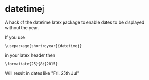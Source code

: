 # datetimej
A hack of the datetime latex package to enable dates to be displayed without the year.

If you use

```
\usepackage[shortnoyear]{datetimej}
```

in your latex header then 

```
\formatdate{25}{8}{2015}

```

Will result in dates like "Fri. 25th Jul"
